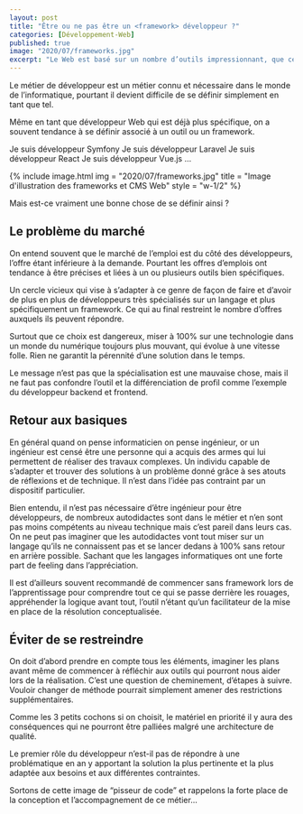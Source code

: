 ```yaml
---
layout: post
title: "Être ou ne pas être un <framework> développeur ?"
categories: [Développement-Web]
published: true
image: "2020/07/frameworks.jpg"
excerpt: "Le Web est basé sur un nombre d’outils impressionnant, que cela soit des frameworks, des CMS, de simples librairies, mais faut-il s’y associer pour autant ?"
--- 
```


Le métier de développeur est un métier connu et nécessaire dans le monde de l’informatique, pourtant il devient difficile de se définir simplement en tant que tel.

Même en tant que développeur Web qui est déjà plus spécifique, on a souvent tendance à se définir associé à un outil ou un framework.

Je suis développeur Symfony
Je suis développeur Laravel
Je suis développeur React
Je suis développeur Vue.js
…

{% include image.html img = "2020/07/frameworks.jpg" title = "Image d'illustration des frameworks et CMS Web" style = "w-1/2" %}

Mais est-ce vraiment une bonne chose de se définir ainsi ?

## Le problème du marché

On entend souvent que le marché de l’emploi est du côté des développeurs, l’offre étant inférieure à la demande. Pourtant les offres d’emplois ont tendance à être précises et liées à un ou plusieurs outils bien spécifiques.

Un cercle vicieux qui vise à s’adapter à ce genre de façon de faire et d’avoir de plus en plus de développeurs très spécialisés sur un langage et plus spécifiquement un framework. Ce qui au final restreint le nombre d’offres auxquels ils peuvent répondre.    

Surtout que ce choix est dangereux, miser à 100% sur une technologie dans un monde du numérique toujours plus mouvant, qui évolue à une vitesse folle. Rien ne garantit la pérennité d’une solution dans le temps.

Le message n’est pas que la spécialisation est une mauvaise chose, mais il ne faut pas confondre l’outil et la différenciation de profil comme l’exemple du développeur backend et frontend.

## Retour aux basiques

En général quand on pense informaticien on pense ingénieur, or un ingénieur est censé être une personne qui a acquis des armes qui lui permettent de réaliser des travaux complexes. Un individu capable de s’adapter et trouver des solutions à un problème donné grâce à ses atouts de réflexions et de technique. Il n’est dans l’idée pas contraint par un dispositif particulier.

Bien entendu, il n’est pas nécessaire d’être ingénieur pour être développeurs, de nombreux autodidactes sont dans le métier et n’en sont pas moins compétents au niveau technique mais c’est pareil dans leurs cas. On ne peut pas imaginer que les autodidactes vont tout miser sur un langage qu’ils ne connaissent pas et se lancer dedans à 100% sans retour en arrière possible. Sachant que les langages informatiques ont une forte part de feeling dans l’appréciation. 

Il est d’ailleurs souvent recommandé de commencer sans framework lors de l’apprentissage pour comprendre tout ce qui se passe derrière les rouages, appréhender la logique avant tout, l’outil n’étant qu’un facilitateur de la mise en place de la résolution conceptualisée.

## Éviter de se restreindre

On doit d’abord prendre en compte tous les éléments, imaginer les plans avant même de commencer à réfléchir aux outils qui pourront nous aider lors de la réalisation. 
C’est une question de cheminement, d’étapes à suivre. Vouloir changer de méthode pourrait simplement amener des restrictions supplémentaires.

Comme les 3 petits cochons si on choisit, le matériel en priorité il y aura des conséquences qui ne pourront être palliées malgré une architecture de qualité. 

Le premier rôle du développeur n’est-il pas de répondre à une problématique en an y apportant la solution la plus pertinente et la plus adaptée aux besoins et aux différentes contraintes. 

Sortons de cette image de “pisseur de code” et rappelons la forte place de la conception et l’accompagnement de ce métier...
